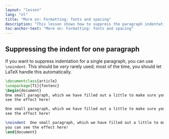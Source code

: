 ```yaml
---
layout: "lesson"
lang: "nl"
title: "More on: Formatting: fonts and spacing"
description: "This lesson shows how to suppress the paragraph indentation for a single paragraph."
toc-anchor-text: "More on: Formatting: fonts and spacing"
---
```


## Suppressing the indent for one paragraph


If you want to suppress indentation for a single paragraph, you can use
`\noindent`.
This should be _very_ rarely used; most of the time, you should let LaTeX
handle this automatically.

```latex
\documentclass{article}
\usepackage[T1]{fontenc}
\begin{document}
One small paragraph, which we have filled out a little to make sure you can
see the effect here!

One small paragraph, which we have filled out a little to make sure you can
see the effect here!

\noindent  One small paragraph, which we have filled out a little to make sure
you can see the effect here!
\end{document}
```
